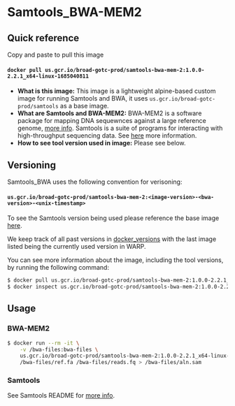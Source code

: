 
# Samtools_BWA-MEM2

## Quick reference

Copy and paste to pull this image

#### `docker pull us.gcr.io/broad-gotc-prod/samtools-bwa-mem-2:1.0.0-2.2.1_x64-linux-1685040811`


- __What is this image:__ This image is a lightweight alpine-based custom image for running Samtools and BWA, it uses `us.gcr.io/broad-gotc-prod/samtools` as a base image.
- __What are Samtools and BWA-MEM2:__ BWA-MEM2 is a software package for mapping DNA sequewnces against a large reference genome, [more info](https://github.com/bwa-mem2/bwa-mem2). Samtools is a suite of programs for interacting with high-throughput sequencing data. See [here](https://github.com/samtools/samtools) more information. 
- __How to see tool version used in image:__ Please see below.

## Versioning

Samtools_BWA uses the following convention for verisoning:

#### `us.gcr.io/broad-gotc-prod/samtools-bwa-mem-2:<image-version>-<bwa-version>-<unix-timestamp>` 

To see the Samtools version being used please reference the base image [here](..samtools/README.md).

We keep track of all past versions in [docker_versions](docker_versions.tsv) with the last image listed being the currently used version in WARP.

You can see more information about the image, including the tool versions, by running the following command:

```bash
$ docker pull us.gcr.io/broad-gotc-prod/samtools-bwa-mem-2:1.0.0-2.2.1_x64-linux-1685040811
$ docker inspect us.gcr.io/broad-gotc-prod/samtools-bwa-mem-2:1.0.0-2.2.1_x64-linux-1685040811
```

## Usage

### BWA-MEM2

```bash
$ docker run --rm -it \
    -v /bwa-files:bwa-files \
    us.gcr.io/broad-gotc-prod/samtools-bwa-mem-2:1.0.0-2.2.1_x64-linux-1685040811: /usr/gitc/bwa mem \
    /bwa-files/ref.fa /bwa-files/reads.fq > /bwa-files/aln.sam
```

### Samtools

See Samtools README for [more info](../samtools/README.md).
